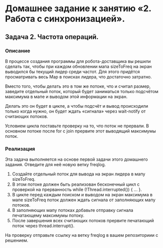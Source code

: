   # Домашнее задание к занятию «2. Работа с синхронизацией».
  ## Задача 2. Частота операций.
   ### Описание
   В процессе создания программы для робота-доставщика вы решили сделать так, чтобы при каждом обновлении мапа sizeToFreq на экран выводился бы текущий лидер среди частот. Для этого придётся просматривать весь Map в поисках лидера, что достаточно затратно.

Вместо того, чтобы делать это в том же потоке, что и считал размер, заведите отдельный поток, который будет заниматься только подсчётом максимума в мапе и выводом этой информации на экран.

Делать это он будет в цикле, а чтобы подсчёт и вывод происходили только когда нужно, он будет ждать «сигнала» через wait-notify от считающих потоков.

Условием цикла поставьте проверку на то, что поток не прервали. В основном потоке после for с join прервите этот выводящий максимумы поток.
 ### Реализация
 Эта задача выполняется на основе первой задачи этого домашнего задания. Отведите для неё новую ветку freqlog.
 1. Создайте отдельный поток для вывода на экран лидера в мапу sizeToFreq.
 2. В этом потоке должен быть реализован бесконечный цикл с проверкой на прерванность while (!Thread.interrupted()) { ... }.
 3. В цикле перед каждым поиском и выводом на экран максимума в мапе sizeToFreq поток должен ждать сигнала от заполняющих мапу потоков.
 4. В заполняющих мапу потоках добавьте отправку сигнала печатающему максимумы потоку.
 5. После завершения всех считающих потоков прервите печатающий поток через thread.interrupt().

На проверку отправьте ссылку на ветку freqlog в вашем репозиториии с решением.